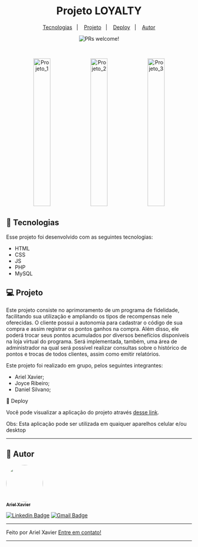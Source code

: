 <div align="center">
</div>

<h1 align="center">
  Projeto LOYALTY
 
</h1>

<p align="center">
  <a href="#-tecnologias">Tecnologias</a>&nbsp;&nbsp;&nbsp;|&nbsp;&nbsp;&nbsp;
  <a href="#-projeto">Projeto</a>&nbsp;&nbsp;&nbsp;|&nbsp;&nbsp;&nbsp;
  <a href="#-deploy">Deploy</a>&nbsp;&nbsp;&nbsp;|&nbsp;&nbsp;&nbsp;
  <a href="#-autor">Autor</a>
</p>

<p align="center">
 <img src="https://img.shields.io/static/v1?label=PRs&message=welcome&color=49AA26&labelColor=000000" alt="PRs welcome!" />
</p>

<br>

<p align="center">
  <img alt="Projeto_1" src="./public/ReceitApp_1.jpeg" height="400px" width="30%">
  <img alt="Projeto_2" src="./public/ReceitApp_2.jpeg" height="400px" width="30%">
  <img alt="Projeto_3" src="./public/ReceitApp_3.jpeg" height="400px" width="30%">
</p>

## 🚀 Tecnologias

Esse projeto foi desenvolvido com as seguintes tecnologias:

- HTML
- CSS
- JS
- PHP
- MySQL

## 💻 Projeto

Este projeto consiste no aprimoramento de um programa de fidelidade, facilitando sua utilização e ampliando os tipos de recompensas nele oferecidas. O cliente possui a autonomia para cadastrar o código de sua compra e assim registrar os pontos ganhos na compra. Além disso, ele poderá trocar seus pontos acumulados por diversos benefícios disponíveis na loja virtual do programa. Será implementada, também, uma área de administrador na qual será possível realizar consultas sobre o histórico de pontos e trocas de todos clientes, assim como emitir relatórios.

Este projeto foi realizado em grupo, pelos seguintes integrantes:

- Ariel Xavier;
- Joyce Ribeiro;
- Daniel Silvano;


🔖 Deploy

Você pode visualizar a aplicação do projeto através [desse link](https://ariel.msi.dev.br/SLP/).

Obs: Esta aplicação pode ser utilizada em quaiquer aparelhos celular e/ou desktop


---

## 🦸 Autor

<a href="https://www.linkedin.com/in/ariel-xavier-2b1960190/">
 <img style="border-radius: 50%;" src="./public/profile.jpeg" width="100px;" alt=""/>
 <br />
 <sub><b>Ariel Xavier</b></sub></a>
 <br />

[![Linkedin Badge](https://img.shields.io/badge/-Ariel-blue?style=flat-square&logo=Linkedin&logoColor=white&link=https://www.linkedin.com/in/ariel-xavier-2b1960190/)](https://www.linkedin.com/in/ariel-xavier-2b1960190/) 
[![Gmail Badge](https://img.shields.io/badge/-ariel.daniell@hotmail.com-c14438?style=flat-square&logo=Gmail&logoColor=white&link=mailto:ariel.daniell@hotmail.com)](mailto:ariel.daniell@hotmail.com)

---

Feito por Ariel Xavier [Entre em contato!](https://www.linkedin.com/in/ariel-xavier-2b1960190/)

---

